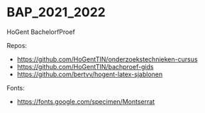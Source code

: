 # BAP_2021_2022
HoGent BachelorfProef

Repos:
- https://github.com/HoGentTIN/onderzoekstechnieken-cursus
- https://github.com/HoGentTIN/bachproef-gids
- https://github.com/bertvv/hogent-latex-sjablonen

Fonts:
- https://fonts.google.com/specimen/Montserrat
